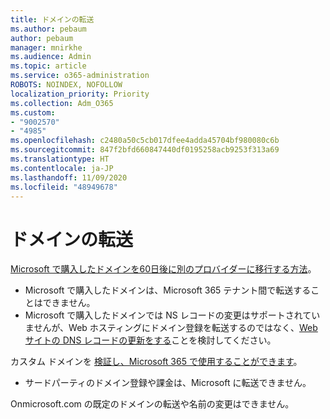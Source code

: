 ```yaml
---
title: ドメインの転送
ms.author: pebaum
author: pebaum
manager: mnirkhe
ms.audience: Admin
ms.topic: article
ms.service: o365-administration
ROBOTS: NOINDEX, NOFOLLOW
localization_priority: Priority
ms.collection: Adm_O365
ms.custom:
- "9002570"
- "4985"
ms.openlocfilehash: c2480a50c5cb017dfee4adda45704bf980080c6b
ms.sourcegitcommit: 847f2bfd660847440df0195258acb9253f313a69
ms.translationtype: HT
ms.contentlocale: ja-JP
ms.lasthandoff: 11/09/2020
ms.locfileid: "48949678"
---
```

# <a name="domain-transfers"></a>ドメインの転送

[Microsoft で購入したドメインを60日後に別のプロバイダーに移行する方法](https://docs.microsoft.com/microsoft-365/admin/get-help-with-domains/transfer-a-domain-from-microsoft-to-another-host)。

- Microsoft で購入したドメインは、Microsoft 365 テナント間で転送することはできません。
- Microsoft で購入したドメインでは NS レコードの変更はサポートされていませんが、Web ホスティングにドメイン登録を転送するのではなく、[Web サイトの DNS レコードの更新をする](https://docs.microsoft.com/microsoft-365/admin/dns/update-dns-records-to-retain-current-hosting-provider?view=o365-worldwide)ことを検討してください。

カスタム ドメインを [検証し、Microsoft 365 で使用することができます](https://docs.microsoft.com/microsoft-365/admin/setup/add-domain?view=o365-worldwide)。

- サードパーティのドメイン登録や課金は、Microsoft に転送できません。

Onmicrosoft.com の既定のドメインの転送や名前の変更はできません。
